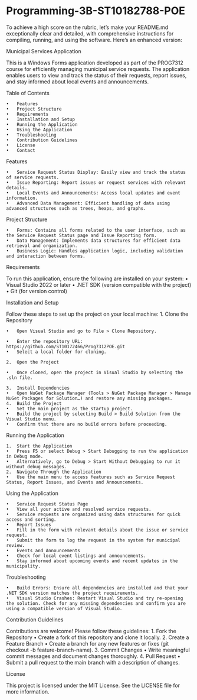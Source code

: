 # Programming-3B-ST10182788-POE
To achieve a high score on the rubric, let’s make your README.md exceptionally clear and detailed, with comprehensive instructions for compiling, running, and using the software. Here’s an enhanced version:

Municipal Services Application

This is a Windows Forms application developed as part of the PROG7312 course for efficiently managing municipal service requests. The application enables users to view and track the status of their requests, report issues, and stay informed about local events and announcements.

Table of Contents

	•	Features
	•	Project Structure
	•	Requirements
	•	Installation and Setup
	•	Running the Application
	•	Using the Application
	•	Troubleshooting
	•	Contribution Guidelines
	•	License
	•	Contact

Features

	•	Service Request Status Display: Easily view and track the status of service requests.
	•	Issue Reporting: Report issues or request services with relevant details.
	•	Local Events and Announcements: Access local updates and event information.
	•	Advanced Data Management: Efficient handling of data using advanced structures such as trees, heaps, and graphs.

Project Structure

	•	Forms: Contains all forms related to the user interface, such as the Service Request Status page and Issue Reporting form.
	•	Data Management: Implements data structures for efficient data retrieval and organization.
	•	Business Logic: Handles application logic, including validation and interaction between forms.

Requirements

To run this application, ensure the following are installed on your system:
	•	Visual Studio 2022 or later
	•	.NET SDK (version compatible with the project)
	•	Git (for version control)

Installation and Setup

Follow these steps to set up the project on your local machine:
	1.	Clone the Repository
 
	•	Open Visual Studio and go to File > Clone Repository.
 
	•	Enter the repository URL: https://github.com/ST10172466/Prog7312POE.git
	•	Select a local folder for cloning.
 
	2.	Open the Project
 
	•	Once cloned, open the project in Visual Studio by selecting the .sln file.
 
	3.	Install Dependencies
	•	Open NuGet Package Manager (Tools > NuGet Package Manager > Manage NuGet Packages for Solution…) and restore any missing packages.
	4.	Build the Project
	•	Set the main project as the startup project.
	•	Build the project by selecting Build > Build Solution from the Visual Studio menu.
	•	Confirm that there are no build errors before proceeding.

Running the Application

	1.	Start the Application
	•	Press F5 or select Debug > Start Debugging to run the application in Debug mode.
	•	Alternatively, go to Debug > Start Without Debugging to run it without debug messages.
	2.	Navigate Through the Application
	•	Use the main menu to access features such as Service Request Status, Report Issues, and Events and Announcements.

Using the Application

	•	Service Request Status Page
	•	View all your active and resolved service requests.
	•	Service requests are organized using data structures for quick access and sorting.
	•	Report Issues
	•	Fill in the form with relevant details about the issue or service request.
	•	Submit the form to log the request in the system for municipal review.
	•	Events and Announcements
	•	Check for local event listings and announcements.
	•	Stay informed about upcoming events and recent updates in the municipality.

Troubleshooting

	•	Build Errors: Ensure all dependencies are installed and that your .NET SDK version matches the project requirements.
	•	Visual Studio Crashes: Restart Visual Studio and try re-opening the solution. Check for any missing dependencies and confirm you are using a compatible version of Visual Studio.

Contribution Guidelines

Contributions are welcome! Please follow these guidelines:
	1.	Fork the Repository
	•	Create a fork of this repository and clone it locally.
	2.	Create a Feature Branch
	•	Create a branch for any new features or fixes (git checkout -b feature-branch-name).
	3.	Commit Changes
	•	Write meaningful commit messages and document changes thoroughly.
	4.	Pull Request
	•	Submit a pull request to the main branch with a description of changes.

License

This project is licensed under the MIT License. See the LICENSE file for more information.

